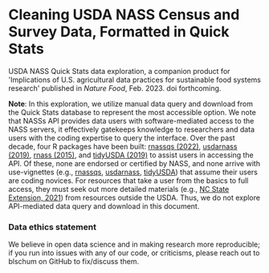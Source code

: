 # Cleaning USDA NASS Census and Survey Data, Formatted in Quick Stats

USDA NASS Quick Stats data exploration, a companion product for 'Implications of U.S. agricultural data practices for sustainable food systems research' published in *Nature Food*, Feb. 2023. doi forthcoming.

**Note**: In this exploration, we utilize manual data query and download from the Quick Stats database to represent the most accessible option. We note that NASSs API provides data users with software-mediated access to the NASS servers, it effectively gatekeeps knowledge to researchers and data users with the coding expertise to query the interface. Over the past decade, four R packages have been built: [rnassqs (2022)](https://cran.r-project.org/web/packages/rnassqs/index.html), [usdarnass (2019)](https://cran.r-project.org/package=usdarnass), [rnass (2015)](https://github.com/emraher/rnass), and [tidyUSDA (2019)](https://cran.r-project.org/web/packages/tidyUSDA/tidyUSDA.pdf) to assist users in accessing the API. Of these, none are endorsed or certified by NASS, and none arrive with use-vignettes (e.g., [rnassqs](https://cran.r-project.org/web/packages/rnassqs/vignettes/rnassqs.html), [usdarnass](https://cran.r-project.org/web/packages/usdarnass/vignettes/usdarnass.html), [tidyUSDA](https://cran.r-project.org/web/packages/tidyUSDA/vignettes/using_tidyusda.html)) that assume their users are coding novices. For resources that take a user from the basics to full access, they must seek out more detailed materials (e.g., [NC State Extension, 2021](https://content.ces.ncsu.edu/getting-data-from-the-national-agricultural-statistics-service-nass-using-r)) from resources outside the USDA. Thus, we do not explore API-mediated data query and download in this document.

### Data ethics statement
We believe in open data science and in making research more reproducible; if you run into issues with any of our code, or criticisms, please reach out to blschum on GitHub to fix/discuss them.
